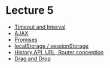 <h1>
    Lecture 5
</h1>

<ul>
    <li>
        <a href="./02.md">Timeout and Interval</a>
    </li>
    <li>
        <a href="./01.md">AJAX</a>
    </li>
    <li>
        <a href="./01.md">Promises</a>
    </li>
    <li>
        <a href="./01.md">localStorage / sessionStorage</a>
    </li>
    <li>
        <a href="./01.md">History API, URL, Router conception</a>
    </li>
    <li>
        <a href="./06.md">Drag and Drop</a>
    </li>
</ul>
